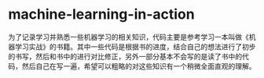 # machine-learning-in-action
为了记录学习并熟悉一些机器学习的相关知识，代码主要是参考学习一本叫做《机器学习实战》的书籍。其中一些代码是根据书的进度，结合自己的想法进行了初步的书写，然后和书中的进行对比修正，另外一部分基本不会写的是读了书中的代码，然后自己在写一遍，希望可以粗略的对这些知识有一个稍微全面直观的理解。
